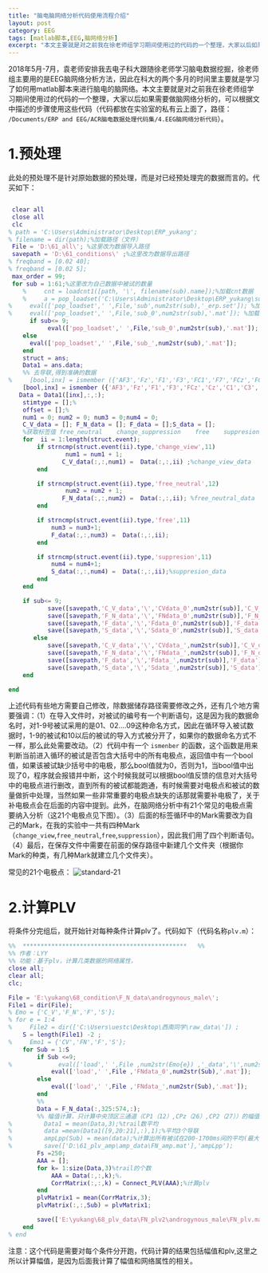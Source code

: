 ```yaml
---
title: "脑电脑网络分析代码使用流程介绍"
layout: post
category: EEG
tags: [matlab脚本,EEG,脑网络分析]
excerpt: "本文主要就是对之前我在徐老师组学习期间使用过的代码的一个整理，大家以后如果需要做脑网络分析的，可以根据文中描述的步骤使用这些代码"
---
```

2018年5月-7月，袁老师安排我去电子科大跟随徐老师学习脑电数据挖掘，徐老师组主要用的是EEG脑网络分析方法，因此在科大的两个多月的时间里主要就是学习了如何用matlab脚本来进行脑电的脑网络。本文主要就是对之前我在徐老师组学习期间使用过的代码的一个整理，大家以后如果需要做脑网络分析的，可以根据文中描述的步骤使用这些代码（代码都放在实验室的私有云上面了，路径：` /Documents/ERP and EEG/ACR脑电数据处理代码集/4.EEG脑网络分析代码`）。

# 1.预处理
此处的预处理不是针对原始数据的预处理，而是对已经预处理完的数据而言的。代买如下：

```matlab

 clear all
 close all
 clc
% path = 'C:\Users\Administrator\Desktop\ERP_yukang';
% filename = dir(path);%加载路径（文件）
 File = 'D:\61_all\'; %这里改为数据导入路径
 savepath = 'D:\61_conditions\' ;%这里改为数据导出路径
% freqband = [0.02 40];
% freqband = [0.02 5];
 max_order = 99;
 for sub = 1:61;%这里改为自己数据中被试的数量
    %     cnt = loadcnt1([path, '\', filename(sub).name]);%加载cnt数据
    %     a = pop_loadset('C:\Users\Administrator\Desktop\ERP_yukang\sub1_erp.set');
%     eval(['pop_loadset',' ',File,'sub',num2str(sub),'_erp.set']); %加载rest数据
%     eval(['pop_loadset',' ',File,'sub_0',num2str(sub),'.mat']); %加载rest数据
      if sub<= 9;
           eval(['pop_loadset',' ',File,'sub_0',num2str(sub),'.mat']); %加载rest数据
    else
      eval(['pop_loadset',' ',File,'sub_',num2str(sub),'.mat']);
    end     
    struct = ans;
    Data1 = ans.data;
    %% 去导联,得到准确的数据
%     [bool,inx] = ismember ({'AF3','Fz','F1','F3','FC1','F7','FCz','FC3','Cz','C1','C3','CP3','Pz','P3','P5','P7','PO3','PO7','Oz','O1','AF4','F2','F4','F8','FC2','FC4','C2','C4','CPz','CP4','P4','P6','P8','POz','PO4','PO8','O2'},{struct.chanlocs.labels}.');%inx是位置，bool是布尔值,
    [bool,inx] = ismember ({'AF3','Fz','F1','F3','FCz','Cz','C1','C3','CP1','CP3','Pz','P3','Oz','O1','AF4','F2','F4','C2','C4','CPz','CP2','CP4','P4','POz','O2'},{struct.chanlocs.labels}.');%inx是位置，bool是布尔值,
   Data = Data1([inx],:,:);
    stimtype = [];%
    offset = [];%
    num1 = 0; num2 = 0; num3 = 0;num4 = 0;
    C_V_data = []; F_N_data = []; F_data = [];S_data = [];
    %获取标签值 free_neutral    change_suppression    free    suppresion   change_view
    for  ii = 1:length(struct.event);
        if strncmp(struct.event(ii).type,'change_view',11)
                num1 = num1 + 1;
               C_V_data(:,:,num1) =  Data(:,:,ii) ;%change_view_data
        end

        if strncmp(struct.event(ii).type,'free_neutral',12)
                num2 = num2 + 1;
               F_N_data(:,:,num2) =  Data(:,:,ii); %free_neutral_data
        end

        if strncmp(struct.event(ii).type,'free',11)
            num3 = num3+1;
            F_data(:,:,num3) =  Data(:,:,ii);
        end

        if strncmp(struct.event(ii).type,'suppresion',11)
            num4 = num4+1;
            S_data(:,:,num4) =  Data(:,:,ii);%suppresion_data
        end
    end

    if sub<= 9;
           save([savepath,'C_V_data','\','CVdata_0',num2str(sub)],'C_V_data');
           save([savepath,'F_N_data','\','FNdata_0',num2str(sub)],'F_N_data');
           save([savepath,'F_data','\','Fdata_0',num2str(sub)],'F_data');
           save([savepath,'S_data','\','Sdata_0',num2str(sub)],'S_data');
       else
           save([savepath,'C_V_data','\','CVdata_',num2str(sub)],'C_V_data');
           save([savepath,'F_N_data','\','FNdata_',num2str(sub)],'F_N_data');
           save([savepath,'F_data','\','Fdata_',num2str(sub)],'F_data');
           save([savepath,'S_data','\','Sdata_',num2str(sub)],'S_data');
    end

end

```
上述代码有些地方需要自己修改，除数据储存路径需要修改之外，还有几个地方需要强调：（1）在导入文件时，对被试的编号有一个判断语句，这是因为我的数据命名时，对1-9号被试采用的是01、02....09这种命名方式，因此在循环导入被试数据时，1-9的被试和10以后的被试的导入方式被分开了，如果你的数据命名方式不一样，那么此处需要改动。（2）代码中有一个 `ismenber` 的函数，这个函数是用来判断当前进入循环的被试是否包含大括号中的所有电极点，返回值中有一个bool值，如果该被试缺少括号中的电极，那么bool值就为0，否则为1，当bool值中出现了0，程序就会报错并中断，这个时候我就可以根据bool值反馈的信息对大括号中的电极点进行删改，直到所有的被试都能跑通，有时候需要对电极点和被试的数量做折中处理，当然如果一些非常重要的电极点缺失的话那就需要补电极了，关于补电极点会在后面的内容中提到。此外，在脑网络分析中有21个常见的电极点需要纳入分析（这21个电极点见下图）。（3）后面的标签循环中的Mark需要改为自己的Mark，在我的实验中一共有四种Mark（`change_view`,`free_neutral`,`free`,`suppression`），因此我们用了四个判断语句。（4）最后，在保存文件中需要在前面的保存路径中新建几个文件夹（根据你Mark的种类，有几种Mark就建立几个文件夹）。

常见的21个电极点：
 ![standard-21](/images/posts/20190311/standard-21.png)

# 2.计算PLV
将条件分完组后，就开始针对每种条件计算plv了。代码如下（代码名称`plv.m`）：
```matlab
%%  **********************************************   %%
%% 作者：LYY
%% 功能：基于plv，计算几类数据的网络属性，
close all;
clear all;
clc;

File = 'E:\yukang\68_condition\F_N_data\androgynous_male\';
File1 = dir(File);
% Emo = {'C_V','F_N','F','S'};
% for e = 1:4
%     File2 = dir(['C:\Users\uestc\Desktop\西南同学\raw_data\']) ;
    S = length(File1) -2 ;
%     Emo1 = {'CV','FN','F','S'};
    for Sub = 1:S
        if Sub <=9;
%             eval(['load',' ',File ,num2str(Emo{e}) ,'_data','\',num2str(Emo1{e}),'data_0',num2str(Sub),'.mat']);
            eval(['load',' ',File ,'FNdata_0',num2str(Sub),'.mat']);
        else
            eval(['load',' ',File ,'FNdata_',num2str(Sub),'.mat']);
        end
        %%
        Data = F_N_data(:,325:574,:);
        %% 幅值计算，只计算中央顶区三通道（CP1（12）,CPz（26）,CP2（27））的幅值
%         Data1 = mean(Data,3);%trail数平均
%         data =mean(Data1([9,20:21],:),1);%平均3个导联
%         ampLpp(Sub) = mean(data);%计算出所有被试在200-1700ms间的平均(最大)幅值
%         save(['D:\61_plv_amp\amp_data\FN_amp.mat'],'ampLpp');
        Fs =250;
        AAA = [];
        for k= 1:size(Data,3)%trail的个数
            AAA = Data(:,:,k);%，
            CorrMatrix(:,:,k) = Connect_PLV(AAA);%计算plv
        end
        plvMatrix1 = mean(CorrMatrix,3);
        plvMatrix(:,:,Sub) = plvMatrix1;

        save(['E:\yukang\68_plv_data\FN_plv2\androgynous_male\FN_plv.mat'],'plvMatrix');
    end
% end

```
注意：这个代码是需要对每个条件分开跑，代码计算的结果包括幅值和plv,这里之所以计算幅值，是因为后面我计算了幅值和网络属性的相关。
